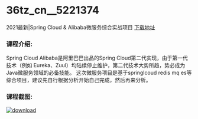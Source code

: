 # 36tz_cn__5221374
2021最新|Spring Cloud &amp; Alibaba微服务综合实战项目
[下载地址](http://www.36tz.cn/article/5221374 "下载地址")
### 课程介绍:
Spring Cloud Alibaba是阿里巴巴出品的Spring Cloud第二代实现，由于第一代技术（例如 Eureka、Zuul）均陆续停止维护，第二代技术大势所趋，势必成为Java微服务领域的必备技能。
这次微服务项目是基于springlcoud redis mq es等综合项目，建议先自行根据分析开始自己完成，然后再来分析。

### 课程截图:
[![download](http://36tz.cn/muke_img/2021_10_2-23.png "下载地址")](http://www.36tz.cn "下载地址")
